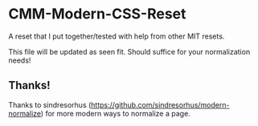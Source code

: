 # CMM-Modern-CSS-Reset
A reset that I put together/tested with help from other MIT resets.

This file will be updated as seen fit. Should suffice for your normalization needs!

## Thanks!
Thanks to sindresorhus (https://github.com/sindresorhus/modern-normalize) for more modern ways to normalize a page.

